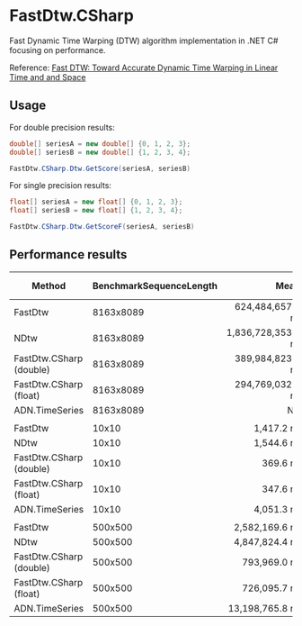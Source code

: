 # FastDtw.CSharp

Fast Dynamic Time Warping (DTW) algorithm implementation in .NET C# focusing on performance.

Reference: [Fast DTW: Toward Accurate Dynamic Time Warping in Linear Time and and Space](https://cs.fit.edu/~pkc/papers/tdm04.pdf) 

## Usage

For double precision results:

```csharp
double[] seriesA = new double[] {0, 1, 2, 3};
double[] seriesB = new double[] {1, 2, 3, 4};

FastDtw.CSharp.Dtw.GetScore(seriesA, seriesB)
```

For single precision results:

```csharp
float[] seriesA = new float[] {0, 1, 2, 3};
float[] seriesB = new float[] {1, 2, 3, 4};

FastDtw.CSharp.Dtw.GetScoreF(seriesA, seriesB)
```

## Performance results


|                    Method | BenchmarkSequenceLength |               Mean |            Error |           StdDev | Ratio | RatioSD |        Gen0 |        Gen1 |      Gen2 |    Allocated | Alloc Ratio |
|-------------------------- |------------------------ |-------------------:|-----------------:|-----------------:|------:|--------:|------------:|------------:|----------:|-------------:|------------:|
|                   FastDtw |               8163x8089 |   624,484,657.1 ns |  4,331,375.65 ns |  3,839,651.70 ns |  1.00 |    0.00 |           - |           - |         - |  529705832 B |        1.00 |
|                      NDtw |               8163x8089 | 1,836,728,353.8 ns | 28,146,343.29 ns | 23,503,471.40 ns |  2.94 |    0.05 | 257000.0000 | 137000.0000 | 7000.0000 | 2114535544 B |        3.99 |
|   FastDtw.CSharp (double) |               8163x8089 |   389,984,823.8 ns |  7,615,794.07 ns |  9,066,061.09 ns |  **0.62** |    0.01 |  66000.0000 |  36000.0000 | 4000.0000 |  528634712 B |        1.00 |
|    FastDtw.CSharp (float) |               8163x8089 |   294,769,032.1 ns |  4,625,446.50 ns |  4,100,337.85 ns |  **0.47** |    0.01 |  33500.0000 |  18000.0000 | 3000.0000 |  264448712 B |        0.50 |
|            ADN.TimeSeries |               8163x8089 |                 NA |               NA |               NA |     ? |       ? |           - |           - |         - |            - |           ? |
|                           |                         |                    |                  |                  |       |         |             |             |           |              |             |
|                   FastDtw |                   10x10 |         1,417.2 ns |         18.93 ns |         16.78 ns |  1.00 |    0.00 |      0.3281 |           - |         - |       2760 B |        1.00 |
|                      NDtw |                   10x10 |         1,544.6 ns |         25.11 ns |         23.49 ns |  1.09 |    0.02 |      0.6962 |      0.0134 |         - |       5832 B |        2.11 |
|   FastDtw.CSharp (double) |                   10x10 |           369.6 ns |          3.54 ns |          3.14 ns |  **0.26** |    0.00 |      0.1855 |      0.0005 |         - |       1552 B |        0.56 |
|    FastDtw.CSharp (float) |                   10x10 |           347.6 ns |          2.56 ns |          2.00 ns |  **0.25** |    0.00 |      0.1230 |           - |         - |       1032 B |        0.37 |
|            ADN.TimeSeries |                   10x10 |         4,051.3 ns |         18.19 ns |         17.02 ns |  2.86 |    0.03 |      0.2518 |           - |         - |       2112 B |        0.77 |
|                           |                         |                    |                  |                  |       |         |             |             |           |              |             |
|                   FastDtw |                 500x500 |     2,582,169.6 ns |      9,156.40 ns |      8,116.91 ns |  1.00 |    0.00 |    496.0938 |    496.0938 |  496.0938 |    2086744 B |        1.00 |
|                      NDtw |                 500x500 |     4,847,824.4 ns |     49,959.14 ns |     46,731.81 ns |  1.88 |    0.02 |    968.7500 |    468.7500 |         - |    8104555 B |        3.88 |
|   FastDtw.CSharp (double) |                 500x500 |       793,969.0 ns |      3,421.62 ns |      3,033.18 ns |  **0.31** |    0.00 |    242.1875 |    105.4688 |         - |    2032112 B |        0.97 |
|    FastDtw.CSharp (float) |                 500x500 |       726,095.7 ns |      4,534.84 ns |      4,241.89 ns |  **0.28** |    0.00 |    122.0703 |     46.8750 |         - |    1026112 B |        0.49 |
|            ADN.TimeSeries |                 500x500 |    13,198,765.8 ns |     49,636.05 ns |     44,001.07 ns |  5.11 |    0.03 |    984.3750 |    984.3750 |  984.3750 |    4016530 B |        1.92 |

